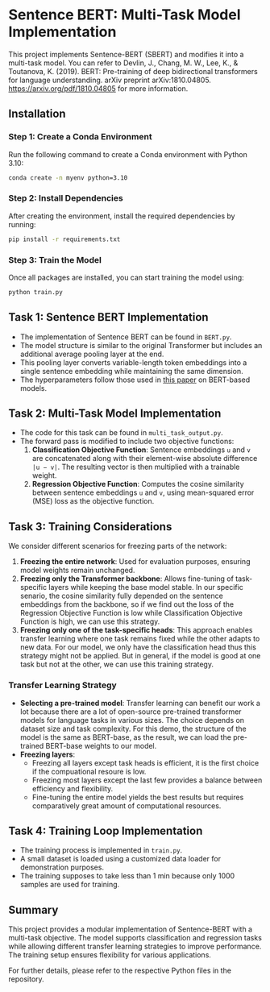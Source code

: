 # Sentence BERT: Multi-Task Model Implementation

This project implements Sentence-BERT (SBERT) and modifies it into a multi-task model. You can refer to Devlin, J., Chang, M. W., Lee, K., & Toutanova, K. (2019). BERT: Pre-training of deep bidirectional transformers for language understanding. arXiv preprint arXiv:1810.04805. https://arxiv.org/pdf/1810.04805 for more information. 

## Installation

### Step 1: Create a Conda Environment
Run the following command to create a Conda environment with Python 3.10:
```sh
conda create -n myenv python=3.10
```

### Step 2: Install Dependencies
After creating the environment, install the required dependencies by running:
```sh
pip install -r requirements.txt
```

### Step 3: Train the Model
Once all packages are installed, you can start training the model using:
```sh
python train.py
```

## Task 1: Sentence BERT Implementation
- The implementation of Sentence BERT can be found in `BERT.py`.
- The model structure is similar to the original Transformer but includes an additional average pooling layer at the end.
- This pooling layer converts variable-length token embeddings into a single sentence embedding while maintaining the same dimension.
- The hyperparameters follow those used in [this paper](https://arxiv.org/pdf/1810.04805) on BERT-based models.

## Task 2: Multi-Task Model Implementation
- The code for this task can be found in `multi_task_output.py`.
- The forward pass is modified to include two objective functions:
  1. **Classification Objective Function**: Sentence embeddings `u` and `v` are concatenated along with their element-wise absolute difference `|u − v|`. The resulting vector is then multiplied with a trainable weight.
  2. **Regression Objective Function**: Computes the cosine similarity between sentence embeddings `u` and `v`, using mean-squared error (MSE) loss as the objective function.

## Task 3: Training Considerations
We consider different scenarios for freezing parts of the network:
1. **Freezing the entire network**: Used for evaluation purposes, ensuring model weights remain unchanged.
2. **Freezing only the Transformer backbone**: Allows fine-tuning of task-specific layers while keeping the base model stable. In our specific senario, the cosine similarity fully depended on the sentence embeddings from the backbone, so if we find out the loss of the Regression Objective Function is low while Classification Objective Function is high, we can use this strategy. 
3. **Freezing only one of the task-specific heads**: This approach enables transfer learning where one task remains fixed while the other adapts to new data. For our model, we only have the classification head thus this strategy might not be applied. But in general, if the model is good at one task but not at the other, we can use this training strategy. 

### Transfer Learning Strategy
- **Selecting a pre-trained model**: Transfer learning can benefit our work a lot because there are a lot of open-source pre-trained transformer models for language tasks in various sizes. The choice depends on dataset size and task complexity. For this demo, the structure of the model is the same as BERT-base, as the result, we can load the pre-trained BERT-base weights to our model. 
- **Freezing layers**:
  - Freezing all layers except task heads is efficient, it is the first choice if the compuational resoure is low.
  - Freezing most layers except the last few provides a balance between efficiency and flexibility.
  - Fine-tuning the entire model yields the best results but requires comparatively great amount of computational resources.

## Task 4: Training Loop Implementation
- The training process is implemented in `train.py`.
- A small dataset is loaded using a customized data loader for demonstration purposes.
- The training supposes to take less than 1 min because only 1000 samples are used for training. 

## Summary
This project provides a modular implementation of Sentence-BERT with a multi-task objective. The model supports classification and regression tasks while allowing different transfer learning strategies to improve performance. The training setup ensures flexibility for various applications.

For further details, please refer to the respective Python files in the repository.

